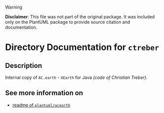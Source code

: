 > [!WARNING] 
> **Disclaimer**:
> This file was not part of the original package.
> It was included only on the PlantUML package to provide source citation and documentation.

# Directory Documentation for `ctreber`

## Description
Internal copy of `AC.earth` - `XEarth` for Java _(code of Christian Treber)_.

## See more information on
- [readme of `plantuml/acearth`](../../../../net/sourceforge/plantuml/acearth/readme.md)
